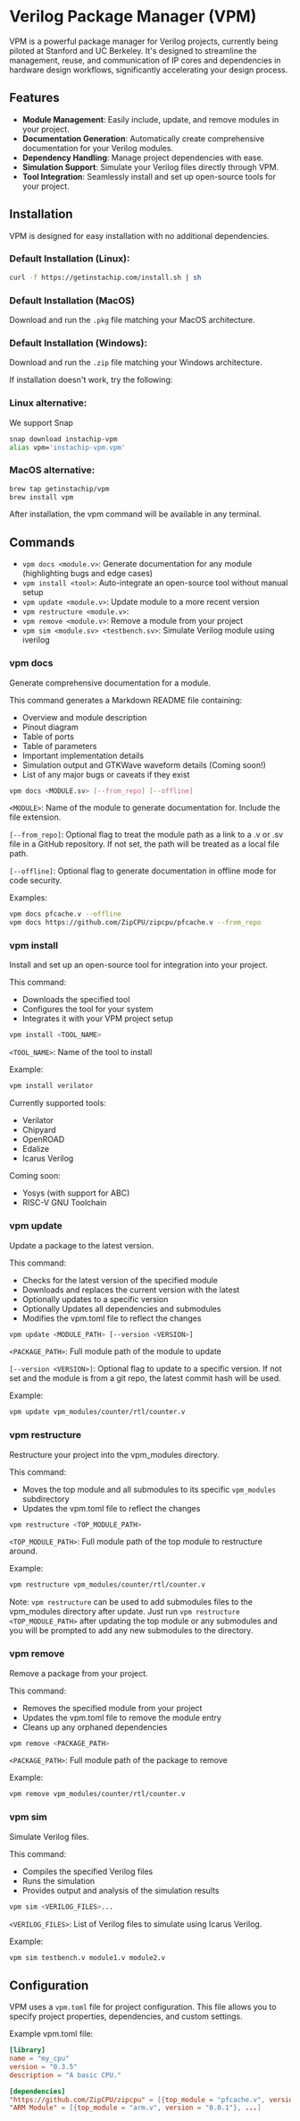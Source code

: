 # Verilog Package Manager (VPM)

VPM is a powerful package manager for Verilog projects, currently being piloted at Stanford and UC Berkeley. It's designed to streamline the management, reuse, and communication of IP cores and dependencies in hardware design workflows, significantly accelerating your design process.

## Features

- **Module Management**: Easily include, update, and remove modules in your project.
- **Documentation Generation**: Automatically create comprehensive documentation for your Verilog modules.
- **Dependency Handling**: Manage project dependencies with ease.
- **Simulation Support**: Simulate your Verilog files directly through VPM.
- **Tool Integration**: Seamlessly install and set up open-source tools for your project.

## Installation

VPM is designed for easy installation with no additional dependencies. 

### Default Installation (Linux):
```bash
curl -f https://getinstachip.com/install.sh | sh
```

### Default Installation (MacOS)
Download and run the `.pkg` file matching your MacOS architecture.

### Default Installation (Windows):
Download and run the `.zip` file matching your Windows architecture.


If installation doesn't work, try the following:

### Linux alternative:
We support Snap

```bash
snap download instachip-vpm
alias vpm='instachip-vpm.vpm'
```

### MacOS alternative:
```bash
brew tap getinstachip/vpm
brew install vpm
```

After installation, the vpm command will be available in any terminal.

## Commands

- `vpm docs <module.v>`: Generate documentation for any module (highlighting bugs and edge cases)
- `vpm install <tool>`: Auto-integrate an open-source tool without manual setup
- `vpm update <module.v>`: Update module to a more recent version
- `vpm restructure <module.v>`:
- `vpm remove <module.v>`: Remove a module from your project
- `vpm sim <module.sv> <testbench.sv>`: Simulate Verilog module using iverilog
  
### vpm docs
Generate comprehensive documentation for a module.

This command generates a Markdown README file containing:
- Overview and module description
- Pinout diagram
- Table of ports
- Table of parameters
- Important implementation details
- Simulation output and GTKWave waveform details (Coming soon!)
- List of any major bugs or caveats if they exist

```bash
vpm docs <MODULE.sv> [--from_repo] [--offline]
```

`<MODULE>`: Name of the module to generate documentation for. Include the file extension.

`[--from_repo]`: Optional flag to treat the module path as a link to a .v or .sv file in a GitHub repository. If not set, the path will be treated as a local file path.

`[--offline]`: Optional flag to generate documentation in offline mode for code security.

Examples:
```bash
vpm docs pfcache.v --offline
vpm docs https://github.com/ZipCPU/zipcpu/pfcache.v --from_repo
```

### vpm install
Install and set up an open-source tool for integration into your project.

This command:
- Downloads the specified tool
- Configures the tool for your system
- Integrates it with your VPM project setup

```bash
vpm install <TOOL_NAME>
```
`<TOOL_NAME>`: Name of the tool to install

Example:
```bash
vpm install verilator
```

Currently supported tools:
- Verilator
- Chipyard
- OpenROAD
- Edalize
- Icarus Verilog

Coming soon:
- Yosys (with support for ABC)
- RISC-V GNU Toolchain

### vpm update
Update a package to the latest version.

This command:
- Checks for the latest version of the specified module
- Downloads and replaces the current version with the latest
- Optionally updates to a specific version
- Optionally Updates all dependencies and submodules
- Modifies the vpm.toml file to reflect the changes

```bash
vpm update <MODULE_PATH> [--version <VERSION>]
```

`<PACKAGE_PATH>`: Full module path of the module to update

`[--version <VERSION>]`: Optional flag to update to a specific version. If not set and the module is from a git repo, the latest commit hash will be used.

Example:
```bash
vpm update vpm_modules/counter/rtl/counter.v
```

### vpm restructure
Restructure your project into the vpm_modules directory.

This command:
- Moves the top module and all submodules to its specific `vpm_modules` subdirectory
- Updates the vpm.toml file to reflect the changes

```bash
vpm restructure <TOP_MODULE_PATH>
```

`<TOP_MODULE_PATH>`: Full module path of the top module to restructure around.


Example:
```bash
vpm restructure vpm_modules/counter/rtl/counter.v
```

Note: `vpm restructure` can be used to add submodules files to the vpm_modules directory after update. Just run `vpm restructure <TOP_MODULE_PATH>` after updating the top module or any submodules and you will be prompted to add any new submodules to the directory.

### vpm remove
Remove a package from your project.

This command:
- Removes the specified module from your project
- Updates the vpm.toml file to remove the module entry
- Cleans up any orphaned dependencies

```bash
vpm remove <PACKAGE_PATH>
```

`<PACKAGE_PATH>`: Full module path of the package to remove

Example:
```bash
vpm remove vpm_modules/counter/rtl/counter.v
```

### vpm sim
Simulate Verilog files.

This command:
- Compiles the specified Verilog files
- Runs the simulation
- Provides output and analysis of the simulation results

```bash
vpm sim <VERILOG_FILES>...
```
`<VERILOG_FILES>`: List of Verilog files to simulate using Icarus Verilog.

Example:
```bash
vpm sim testbench.v module1.v module2.v
```

## Configuration

VPM uses a `vpm.toml` file for project configuration. This file allows you to specify project properties, dependencies, and custom settings.

Example vpm.toml file:
```toml
[library]
name = "my_cpu"
version = "0.3.5"
description = "A basic CPU."

[dependencies]
"https://github.com/ZipCPU/zipcpu" = [{top_module = "pfcache.v", version = "commit_hash"}, ...]
"ARM Module" = [{top_module = "arm.v", version = "0.0.1"}, ...]
```